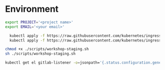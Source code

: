 <!-- https://github.com/tektoncd/triggers/tree/master/examples/gitlab -->
<!-- https://github.com/GoogleCloudPlatform/golang-samples/tree/master/getting-started/bookshelf -->
<!-- https://cloud.google.com/go/getting-started/ -->

# Environment

```bash
export PROJECT='<project name>'
export EMAIL='<your email>'
```

```bash
  kubectl apply -f https://raw.githubusercontent.com/kubernetes/ingress-nginx/master/deploy/static/mandatory.yaml
  kubectl apply -f https://raw.githubusercontent.com/kubernetes/ingress-nginx/master/deploy/static/provider/cloud-generic.yaml
```

```bash
chmod +x ./scripts/workshop-staging.sh
sh ./scripts/workshop-staging.sh
```

```bash
kubectl get el gitlab-listener -o=jsonpath='{.status.configuration.generatedName}'
```
